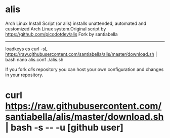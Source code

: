 # alis

Arch Linux Install Script (or alis) installs unattended, automated and customized Arch Linux system.Original script by https://github.com/picodotdev/alis Fork by santiabella

----------------------

loadkeys es
curl -sL https://raw.githubusercontent.com/santiabella/alis/master/download.sh | bash
nano alis.conf
./alis.sh

If you fork _alis_ repository you can host your own configuration and changes in your repository.

# curl https://raw.githubusercontent.com/santiabella/alis/master/download.sh | bash -s -- -u [github user]

